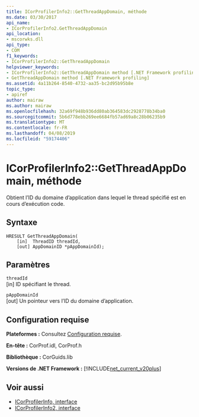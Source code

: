 ```yaml
---
title: ICorProfilerInfo2::GetThreadAppDomain, méthode
ms.date: 03/30/2017
api_name:
- ICorProfilerInfo2.GetThreadAppDomain
api_location:
- mscorwks.dll
api_type:
- COM
f1_keywords:
- ICorProfilerInfo2::GetThreadAppDomain
helpviewer_keywords:
- ICorProfilerInfo2::GetThreadAppDomain method [.NET Framework profiling]
- GetThreadAppDomain method [.NET Framework profiling]
ms.assetid: 4a11b264-8540-4732-aa35-bc2d95b95b8e
topic_type:
- apiref
author: mairaw
ms.author: mairaw
ms.openlocfilehash: 32a69f948b936dd80ab364583dc2928778b34ba0
ms.sourcegitcommit: 5b6d778ebb269ee6684fb57ad69a8c28b06235b9
ms.translationtype: MT
ms.contentlocale: fr-FR
ms.lasthandoff: 04/08/2019
ms.locfileid: "59174406"
---
```

# <a name="icorprofilerinfo2getthreadappdomain-method"></a>ICorProfilerInfo2::GetThreadAppDomain, méthode
Obtient l’ID du domaine d’application dans lequel le thread spécifié est en cours d’exécution code.  
  
## <a name="syntax"></a>Syntaxe  
  
```  
HRESULT GetThreadAppDomain(  
    [in]  ThreadID threadId,  
    [out] AppDomainID *pAppDomainId);  
```  
  
## <a name="parameters"></a>Paramètres  
 `threadId`  
 [in] ID spécifiant le thread.  
  
 `pAppDomainId`  
 [out] Un pointeur vers l’ID du domaine d’application.  
  
## <a name="requirements"></a>Configuration requise  
 **Plateformes :** Consultez [Configuration requise](../../../../docs/framework/get-started/system-requirements.md).  
  
 **En-tête :** CorProf.idl, CorProf.h  
  
 **Bibliothèque :** CorGuids.lib  
  
 **Versions de .NET Framework :** [!INCLUDE[net_current_v20plus](../../../../includes/net-current-v20plus-md.md)]  
  
## <a name="see-also"></a>Voir aussi

- [ICorProfilerInfo, interface](../../../../docs/framework/unmanaged-api/profiling/icorprofilerinfo-interface.md)
- [ICorProfilerInfo2, interface](../../../../docs/framework/unmanaged-api/profiling/icorprofilerinfo2-interface.md)
